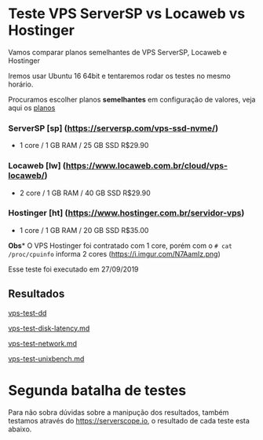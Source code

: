 # Teste VPS ServerSP vs Locaweb vs Hostinger

Vamos comparar planos semelhantes de VPS ServerSP, Locaweb e Hostinger

Iremos usar Ubuntu 16 64bit e tentaremos rodar os testes no mesmo horário.





Procuramos escolher planos **semelhantes** em configuração de valores, veja aqui os [planos](vps-planos.md)

### ServerSP [sp] (https://serversp.com/vps-ssd-nvme/)

- 1 core / 1 GB RAM / 25 GB SSD R$29.90


### Locaweb [lw] (https://www.locaweb.com.br/cloud/vps-locaweb/)

- 2 core / 1 GB RAM / 40 GB SSD R$29.90 



### Hostinger [ht] (https://www.hostinger.com.br/servidor-vps)

- 1 core / 1 GB RAM / 20 GB SSD  R$35.00









**Obs*** O VPS Hostinger foi contratado com 1 core, porém com o `# cat /proc/cpuinfo` informa 2 cores (https://i.imgur.com/N7AamIz.png)

Esse teste foi executado em 27/09/2019


## Resultados


[vps-test-dd](vps-test-dd.md)

[vps-test-disk-latency.md](vps-test-disk-latency.md)

[vps-test-network.md](vps-test-network.md)

[vps-test-unixbench.md](vps-test-unixbench.md)





# Segunda batalha de testes

Para não sobra dúvidas sobre a manipução dos resultados, também testamos através do https://serverscope.io, o resultado de cada teste esta abaixo.


